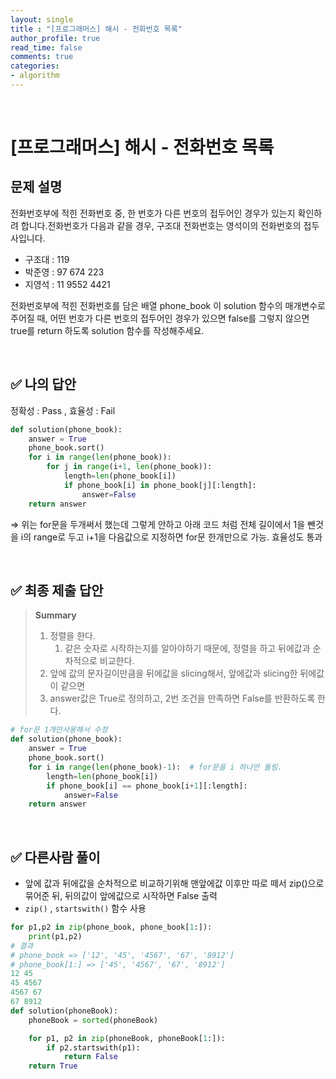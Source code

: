```yaml
---
layout: single
title : "[프로그래머스] 해시 - 전화번호 목록"
author_profile: true
read_time: false
comments: true
categories:
- algorithm
---
```


<br>


# [프로그래머스] 해시 - 전화번호 목록



## **문제 설명**

전화번호부에 적힌 전화번호 중, 한 번호가 다른 번호의 접두어인 경우가 있는지 확인하려 합니다.전화번호가 다음과 같을 경우, 구조대 전화번호는 영석이의 전화번호의 접두사입니다.

- 구조대 : 119
- 박준영 : 97 674 223
- 지영석 : 11 9552 4421

전화번호부에 적힌 전화번호를 담은 배열 phone_book 이 solution 함수의 매개변수로 주어질 때, 어떤 번호가 다른 번호의 접두어인 경우가 있으면 false를 그렇지 않으면 true를 return 하도록 solution 함수를 작성해주세요.

<br>

## ✅ 나의 답안

정확성 : Pass , 효율성 : Fail

```python
def solution(phone_book):
    answer = True
    phone_book.sort()
    for i in range(len(phone_book)):
        for j in range(i+1, len(phone_book)):
            length=len(phone_book[i])
            if phone_book[i] in phone_book[j][:length]:
                answer=False
    return answer
```

⇒ 위는 for문을 두개써서 했는데 그렇게 안하고 아래 코드 처럼 전체 길이에서 1을 뺀것을 i의 range로 두고 i+1을 다음값으로 지정하면 for문 한개만으로 가능. 효율성도 통과



<br>

## ✅ 최종 제출 답안

> **Summary**
>
> 1. 정렬을 한다.
>    1. 같은 숫자로 시작하는지를 알아야하기 때문에, 정렬을 하고 뒤에값과 순차적으로 비교한다.
> 2. 앞에 값의 문자길이만큼을 뒤에값을 slicing해서, 앞에값과 slicing한 뒤에값이 같으면
> 3. answer값은 True로 정의하고, 2번 조건을 만족하면 False를 반환하도록 한다.

```python
# for문 1개만사용해서 수정
def solution(phone_book):
    answer = True
    phone_book.sort()
    for i in range(len(phone_book)-1):  # for문을 i 하나만 돌림.
        length=len(phone_book[i])
        if phone_book[i] == phone_book[i+1][:length]:
            answer=False
    return answer
```



<br>

## ✅ 다른사람 풀이

- 앞에 값과 뒤에값을 순차적으로 비교하기위해 맨앞에값 이후만 따로 떼서 zip()으로 묶어준 뒤, 뒤의값이 앞에값으로 시작하면 False 출력
- `zip()` , `startswith()` 함수 사용

```python
for p1,p2 in zip(phone_book, phone_book[1:]):
    print(p1,p2)
# 결과
# phone_book => ['12', '45', '4567', '67', '8912']
# phone_book[1:] => ['45', '4567', '67', '8912']
12 45
45 4567
4567 67
67 8912
def solution(phoneBook):
    phoneBook = sorted(phoneBook)

    for p1, p2 in zip(phoneBook, phoneBook[1:]):
        if p2.startswith(p1):
            return False
    return True
```

<br>

